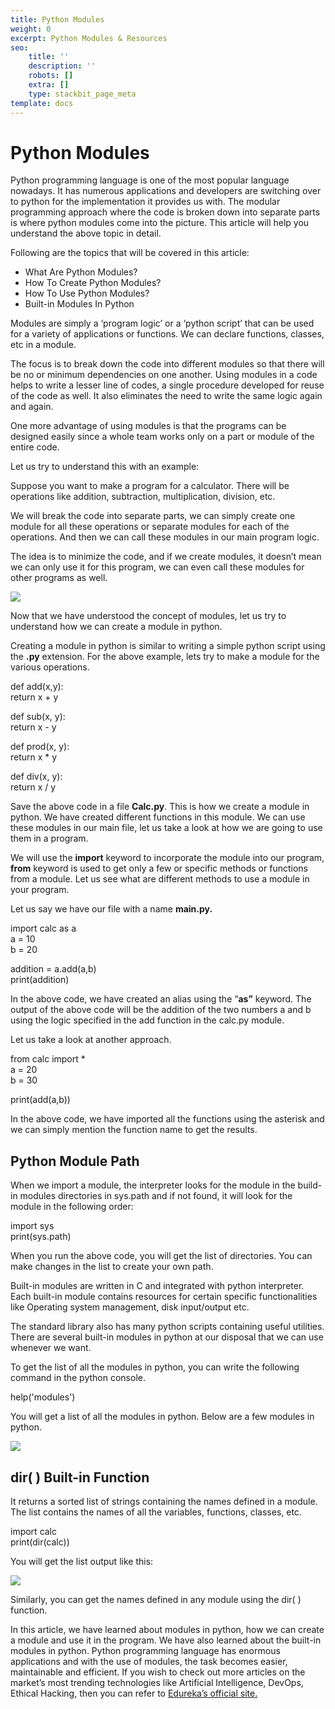 ```yaml
---
title: Python Modules
weight: 0
excerpt: Python Modules & Resources
seo:
    title: ''
    description: ''
    robots: []
    extra: []
    type: stackbit_page_meta
template: docs
---
```


# Python Modules

Python programming language is one of the most popular language nowadays. It has numerous applications and developers are switching over to python for the implementation it provides us with. The modular programming approach where the code is broken down into separate parts is where python modules come into the picture. This article will help you understand the above topic in detail.

Following are the topics that will be covered in this article:

-   What Are Python Modules?
-   How To Create Python Modules?
-   How To Use Python Modules?
-   Built-in Modules In Python

Modules are simply a ‘program logic’ or a ‘python script’ that can be used for a variety of applications or functions. We can declare functions, classes, etc in a module.

The focus is to break down the code into different modules so that there will be no or minimum dependencies on one another. Using modules in a code helps to write a lesser line of codes, a single procedure developed for reuse of the code as well. It also eliminates the need to write the same logic again and again.

One more advantage of using modules is that the programs can be designed easily since a whole team works only on a part or module of the entire code.

Let us try to understand this with an example:

Suppose you want to make a program for a calculator. There will be operations like addition, subtraction, multiplication, division, etc.

We will break the code into separate parts, we can simply create one module for all these operations or separate modules for each of the operations. And then we can call these modules in our main program logic.

The idea is to minimize the code, and if we create modules, it doesn’t mean we can only use it for this program, we can even call these modules for other programs as well.

![](https://miro.medium.com/max/1056/1*J2zzWGSStktgZVqMbAxTqA.png)

Now that we have understood the concept of modules, let us try to understand how we can create a module in python.

Creating a module in python is similar to writing a simple python script using the **.py** extension. For the above example, lets try to make a module for the various operations.

def add(x,y):  
 return x + y

def sub(x, y):  
 return x - y

def prod(x, y):  
 return x \* y

def div(x, y):  
 return x / y

Save the above code in a file **Calc.py**. This is how we create a module in python. We have created different functions in this module. We can use these modules in our main file, let us take a look at how we are going to use them in a program.

We will use the **import** keyword to incorporate the module into our program, **from** keyword is used to get only a few or specific methods or functions from a module. Let us see what are different methods to use a module in your program.

Let us say we have our file with a name **main.py.**

import calc as a  
a = 10  
b = 20

addition = a.add(a,b)  
print(addition)

In the above code, we have created an alias using the “**as”** keyword. The output of the above code will be the addition of the two numbers a and b using the logic specified in the add function in the calc.py module.

Let us take a look at another approach.

from calc import \*  
a = 20  
b = 30

print(add(a,b))

In the above code, we have imported all the functions using the asterisk and we can simply mention the function name to get the results.

## Python Module Path

When we import a module, the interpreter looks for the module in the build-in modules directories in sys.path and if not found, it will look for the module in the following order:

import sys  
print(sys.path)

When you run the above code, you will get the list of directories. You can make changes in the list to create your own path.

Built-in modules are written in C and integrated with python interpreter. Each built-in module contains resources for certain specific functionalities like Operating system management, disk input/output etc.

The standard library also has many python scripts containing useful utilities. There are several built-in modules in python at our disposal that we can use whenever we want.

To get the list of all the modules in python, you can write the following command in the python console.

help('modules')

You will get a list of all the modules in python. Below are a few modules in python.

![](https://miro.medium.com/max/1066/1*h38pMb4G0mz-ervaPnMnJg.png)

## **dir( ) Built-in Function**

It returns a sorted list of strings containing the names defined in a module. The list contains the names of all the variables, functions, classes, etc.

import calc  
print(dir(calc))

You will get the list output like this:

![](https://miro.medium.com/max/1400/1*lk6bDa0nsLCXWUChL0h8bQ.png)

Similarly, you can get the names defined in any module using the dir( ) function.

In this article, we have learned about modules in python, how we can create a module and use it in the program. We have also learned about the built-in modules in python. Python programming language has enormous applications and with the use of modules, the task becomes easier, maintainable and efficient. If you wish to check out more articles on the market’s most trending technologies like Artificial Intelligence, DevOps, Ethical Hacking, then you can refer to [Edureka’s official site.](https://www.edureka.co/blog/?utm_source=medium&utm_medium=content-link&utm_campaign=python-modules)
